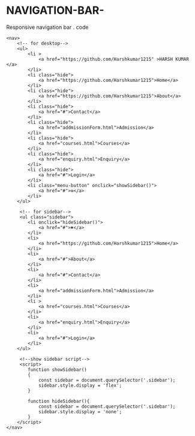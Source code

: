 # NAVIGATION-BAR-
Responsive navigation bar . 
code 

 <!-- navigation bar -->
   <!--YOU  can change  the link for own use --> 	
	 
    <nav>
        <!-- for desktop-->
        <ul>
            <li >
                <a href="https://github.com/Harshkumar1215" >HARSH KUMAR </a>
            </li>
            <li class="hide">
                <a href="https://github.com/Harshkumar1215">Home</a>
            </li>
            <li class="hide">
                <a href="https://github.com/Harshkumar1215">About</a>
            </li>
            <li class="hide">
                <a href="#">Contact</a>
            </li>
            <li class="hide">
                <a href="addmissionForm.html">Admission</a>
            </li>
            <li class="hide">
                <a href="courses.html">Courses</a>
            </li>
            <li class="hide">
                <a href="enquiry.html">Enquiry</a>
            </li>
            <li class="hide">
                <a href="#">Login</a>
            </li>
            <li class="menu-button" onclick="showSidebar()">
                <a href="#">≡</a>
            </li>
        </ul>

         <!-- for sidebar-->
         <ul class="sidebar">
            <li onclick="hideSidebar()">
                <a href="#">✖</a>
            </li>
            <li>
                <a href="https://github.com/Harshkumar1215">Home</a>
            </li>
            <li>
                <a href="#">About</a>
            </li>
            <li>
                <a href="#">Contact</a>
            </li>
            <li>
                <a href="addmissionForm.html">Admission</a>
            </li>
            <li >
                <a href="courses.html">Courses</a>
            </li>
            <li>
                <a href="enquiry.html">Enquiry</a>
            </li>
            <li>
                <a href="#">Login</a>
            </li>
        </ul>

         <!--show sidebar script-->
         <script>
            function showSidebar()
            {
                const sidebar = document.querySelector('.sidebar');
                sidebar.style.display = 'flex';
            }

            function hideSidebar(){
                const sidebar = document.querySelector('.sidebar');
                sidebar.style.display = 'none';
            }
        </script>
    </nav>
